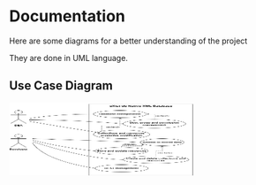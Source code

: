# Documentation

Here are some diagrams for a better understanding of the project

They are done in UML language.


## Use Case Diagram

<img src="Diagrams/CaseOfUsesDiagram.jpg" alt="eXist Logo" width="333" height="132"></img>
